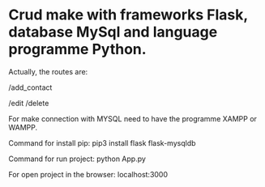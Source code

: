 # Crud make with frameworks Flask, database MySql and language programme Python.



Actually, the routes are:

/add_contact

/edit
/delete

For make connection with MYSQL need to have the programme XAMPP or WAMPP. 

Command for install pip: pip3 install flask flask-mysqldb

Command for run project: python App.py

For open project in the browser: localhost:3000 
